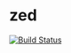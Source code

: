 zed
===

[![Build Status](https://travis-ci.org/hekonsek/zed.svg?branch=master)](https://travis-ci.org/hekonsek/zed)